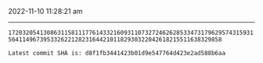 2022-11-10 11:28:21 am

---

`17203205413086311581117761433216093110732724626285334731796295743159315641149673953326221282316442101182930322042618215511638329858`

`Latest commit SHA is: d8f1fb3441423b01d9e547764d423e2ad588b6aa `
